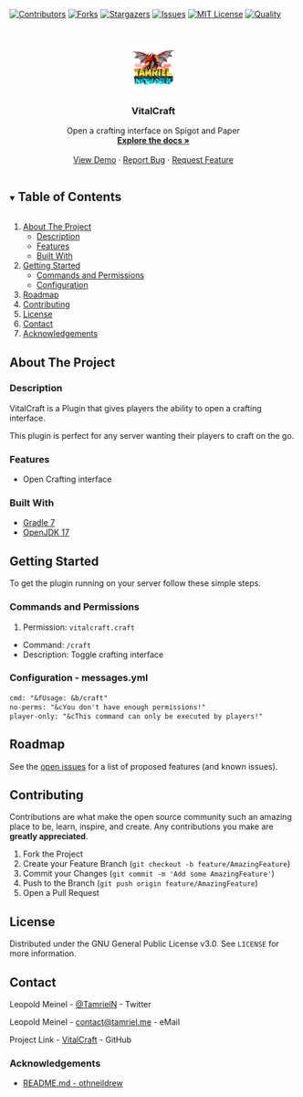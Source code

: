 <!-- PROJECT SHIELDS -->
[![Contributors][contributors-shield]][contributors-url]
[![Forks][forks-shield]][forks-url]
[![Stargazers][stars-shield]][stars-url]
[![Issues][issues-shield]][issues-url]
[![MIT License][license-shield]][license-url]
[![Quality][quality-shield]][quality-url]

<!-- PROJECT LOGO -->
<!--suppress ALL -->
<br />
<p align="center">
  <a href="https://github.com/TamrielNetwork/VitalCraft">
    <img src="images/logo.png" alt="Logo" width="80" height="80">
  </a>

<h3 align="center">VitalCraft</h3>

  <p align="center">
    Open a crafting interface on Spigot and Paper
    <br />
    <a href="https://github.com/TamrielNetwork/VitalCraft"><strong>Explore the docs »</strong></a>
    <br />
    <br />
    <a href="https://github.com/TamrielNetwork/VitalCraft">View Demo</a>
    ·
    <a href="https://github.com/TamrielNetwork/VitalCraft/issues">Report Bug</a>
    ·
    <a href="https://github.com/TamrielNetwork/VitalCraft/issues">Request Feature</a>
  </p>

<!-- TABLE OF CONTENTS -->
<details open="open">
  <summary><h2 style="display: inline-block">Table of Contents</h2></summary>
  <ol>
    <li>
      <a href="#about-the-project">About The Project</a>
      <ul>
        <li><a href="#description">Description</a></li>
        <li><a href="#features">Features</a></li>
        <li><a href="#built-with">Built With</a></li>
      </ul>
    </li>
    <li>
      <a href="#getting-started">Getting Started</a>
      <ul>
        <li><a href="#commands-and-permissions">Commands and Permissions</a></li>
        <li><a href="#configuration - messages.yml">Configuration</a></li>
      </ul>
    </li>
    <li><a href="#roadmap">Roadmap</a></li>
    <li><a href="#contributing">Contributing</a></li>
    <li><a href="#license">License</a></li>
    <li><a href="#contact">Contact</a></li>
    <li><a href="#acknowledgements">Acknowledgements</a></li>
  </ol>
</details>

<!-- ABOUT THE PROJECT -->

## About The Project

### Description

VitalCraft is a Plugin that gives players the ability to open a crafting interface.

This plugin is perfect for any server wanting their players to craft on the go.

### Features

* Open Crafting interface

### Built With

* [Gradle 7](https://docs.gradle.org/7.4/release-notes.html)
* [OpenJDK 17](https://openjdk.java.net/projects/jdk/17/)

<!-- GETTING STARTED -->

## Getting Started

To get the plugin running on your server follow these simple steps.

### Commands and Permissions

1. Permission: `vitalcraft.craft`

* Command: `/craft`
* Description: Toggle crafting interface

### Configuration - messages.yml

```
cmd: "&fUsage: &b/craft"
no-perms: "&cYou don't have enough permissions!"
player-only: "&cThis command can only be executed by players!"
```

<!-- ROADMAP -->

## Roadmap

See the [open issues](https://github.com/TamrielNetwork/VitalCraft/issues) for a list of proposed features (and known
issues).

<!-- CONTRIBUTING -->

## Contributing

Contributions are what make the open source community such an amazing place to be, learn, inspire, and create. Any
contributions you make are **greatly appreciated**.

1. Fork the Project
2. Create your Feature Branch (`git checkout -b feature/AmazingFeature`)
3. Commit your Changes (`git commit -m 'Add some AmazingFeature'`)
4. Push to the Branch (`git push origin feature/AmazingFeature`)
5. Open a Pull Request

<!-- LICENSE -->

## License

Distributed under the GNU General Public License v3.0. See `LICENSE` for more information.

<!-- CONTACT -->

## Contact

Leopold Meinel - [@TamrielN](https://twitter.com/TamrielN) - Twitter

Leopold Meinel - [contact@tamriel.me](mailto:contact@tamriel.me) - eMail

Project Link - [VitalCraft](https://github.com/TamrielNetwork/VitalCraft) - GitHub

<!-- ACKNOWLEDGEMENTS -->

### Acknowledgements

* [README.md - othneildrew](https://github.com/othneildrew/Best-README-Template)

<!-- MARKDOWN LINKS & IMAGES -->

[contributors-shield]: https://img.shields.io/github/contributors-anon/TamrielNetwork/VitalCraft?style=for-the-badge

[contributors-url]: https://github.com/TamrielNetwork/VitalCraft/graphs/contributors

[forks-shield]: https://img.shields.io/github/forks/TamrielNetwork/VitalCraft?label=Forks&style=for-the-badge

[forks-url]: https://github.com/TamrielNetwork/VitalCraft/network/members

[stars-shield]: https://img.shields.io/github/stars/TamrielNetwork/VitalCraft?style=for-the-badge

[stars-url]: https://github.com/TamrielNetwork/VitalCraft/stargazers

[issues-shield]: https://img.shields.io/github/issues/TamrielNetwork/VitalCraft?style=for-the-badge

[issues-url]: https://github.com/TamrielNetwork/VitalCraft/issues

[license-shield]: https://img.shields.io/github/license/TamrielNetwork/VitalCraft?style=for-the-badge

[license-url]: https://github.com/TamrielNetwork/VitalCraft/blob/main/LICENSE

[quality-shield]: https://img.shields.io/codefactor/grade/github/TamrielNetwork/VitalCraft?style=for-the-badge

[quality-url]: https://www.codefactor.io/repository/github/TamrielNetwork/VitalCraft
